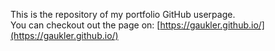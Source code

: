 This is the repository of my portfolio GitHub userpage.  
You can checkout out the page on: [https://gaukler.github.io/](https://gaukler.github.io/)
